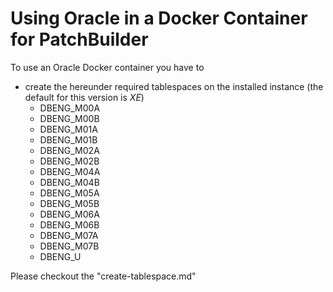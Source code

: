 # Using Oracle in a Docker Container for PatchBuilder
To use an Oracle Docker container you have to
- create the hereunder required tablespaces on the installed instance (the default for this version is _XE_)
    + DBENG_M00A
    + DBENG_M00B
    + DBENG_M01A
    + DBENG_M01B
    + DBENG_M02A
    + DBENG_M02B
    + DBENG_M04A
    + DBENG_M04B
    + DBENG_M05A
    + DBENG_M05B
    + DBENG_M06A
    + DBENG_M06B
    + DBENG_M07A
    + DBENG_M07B
    + DBENG_U

Please checkout the "create-tablespace.md"
